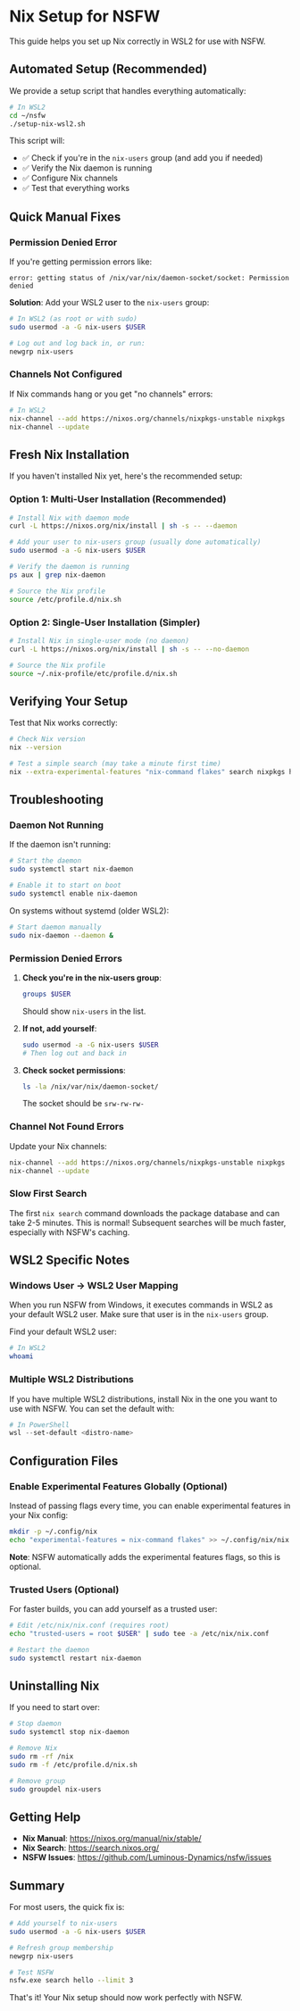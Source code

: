 # Nix Setup for NSFW

This guide helps you set up Nix correctly in WSL2 for use with NSFW.

## Automated Setup (Recommended)

We provide a setup script that handles everything automatically:

```bash
# In WSL2
cd ~/nsfw
./setup-nix-wsl2.sh
```

This script will:
- ✅ Check if you're in the `nix-users` group (and add you if needed)
- ✅ Verify the Nix daemon is running
- ✅ Configure Nix channels
- ✅ Test that everything works

## Quick Manual Fixes

### Permission Denied Error

If you're getting permission errors like:
```
error: getting status of /nix/var/nix/daemon-socket/socket: Permission denied
```

**Solution**: Add your WSL2 user to the `nix-users` group:

```bash
# In WSL2 (as root or with sudo)
sudo usermod -a -G nix-users $USER

# Log out and log back in, or run:
newgrp nix-users
```

### Channels Not Configured

If Nix commands hang or you get "no channels" errors:

```bash
# In WSL2
nix-channel --add https://nixos.org/channels/nixpkgs-unstable nixpkgs
nix-channel --update
```

## Fresh Nix Installation

If you haven't installed Nix yet, here's the recommended setup:

### Option 1: Multi-User Installation (Recommended)

```bash
# Install Nix with daemon mode
curl -L https://nixos.org/nix/install | sh -s -- --daemon

# Add your user to nix-users group (usually done automatically)
sudo usermod -a -G nix-users $USER

# Verify the daemon is running
ps aux | grep nix-daemon

# Source the Nix profile
source /etc/profile.d/nix.sh
```

### Option 2: Single-User Installation (Simpler)

```bash
# Install Nix in single-user mode (no daemon)
curl -L https://nixos.org/nix/install | sh -s -- --no-daemon

# Source the Nix profile
source ~/.nix-profile/etc/profile.d/nix.sh
```

## Verifying Your Setup

Test that Nix works correctly:

```bash
# Check Nix version
nix --version

# Test a simple search (may take a minute first time)
nix --extra-experimental-features "nix-command flakes" search nixpkgs hello --json
```

## Troubleshooting

### Daemon Not Running

If the daemon isn't running:

```bash
# Start the daemon
sudo systemctl start nix-daemon

# Enable it to start on boot
sudo systemctl enable nix-daemon
```

On systems without systemd (older WSL2):

```bash
# Start daemon manually
sudo nix-daemon --daemon &
```

### Permission Denied Errors

1. **Check you're in the nix-users group**:
   ```bash
   groups $USER
   ```

   Should show `nix-users` in the list.

2. **If not, add yourself**:
   ```bash
   sudo usermod -a -G nix-users $USER
   # Then log out and back in
   ```

3. **Check socket permissions**:
   ```bash
   ls -la /nix/var/nix/daemon-socket/
   ```

   The socket should be `srw-rw-rw-`

### Channel Not Found Errors

Update your Nix channels:

```bash
nix-channel --add https://nixos.org/channels/nixpkgs-unstable nixpkgs
nix-channel --update
```

### Slow First Search

The first `nix search` command downloads the package database and can take 2-5 minutes. This is normal! Subsequent searches will be much faster, especially with NSFW's caching.

## WSL2 Specific Notes

### Windows User → WSL2 User Mapping

When you run NSFW from Windows, it executes commands in WSL2 as your default WSL2 user. Make sure that user is in the `nix-users` group.

Find your default WSL2 user:

```bash
# In WSL2
whoami
```

### Multiple WSL2 Distributions

If you have multiple WSL2 distributions, install Nix in the one you want to use with NSFW. You can set the default with:

```powershell
# In PowerShell
wsl --set-default <distro-name>
```

## Configuration Files

### Enable Experimental Features Globally (Optional)

Instead of passing flags every time, you can enable experimental features in your Nix config:

```bash
mkdir -p ~/.config/nix
echo "experimental-features = nix-command flakes" >> ~/.config/nix/nix.conf
```

**Note**: NSFW automatically adds the experimental features flags, so this is optional.

### Trusted Users (Optional)

For faster builds, you can add yourself as a trusted user:

```bash
# Edit /etc/nix/nix.conf (requires root)
echo "trusted-users = root $USER" | sudo tee -a /etc/nix/nix.conf

# Restart the daemon
sudo systemctl restart nix-daemon
```

## Uninstalling Nix

If you need to start over:

```bash
# Stop daemon
sudo systemctl stop nix-daemon

# Remove Nix
sudo rm -rf /nix
sudo rm -f /etc/profile.d/nix.sh

# Remove group
sudo groupdel nix-users
```

## Getting Help

- **Nix Manual**: https://nixos.org/manual/nix/stable/
- **Nix Search**: https://search.nixos.org/
- **NSFW Issues**: https://github.com/Luminous-Dynamics/nsfw/issues

## Summary

For most users, the quick fix is:

```bash
# Add yourself to nix-users
sudo usermod -a -G nix-users $USER

# Refresh group membership
newgrp nix-users

# Test NSFW
nsfw.exe search hello --limit 3
```

That's it! Your Nix setup should now work perfectly with NSFW.
